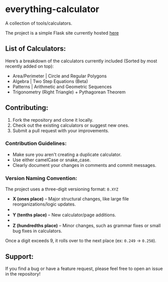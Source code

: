 # everything-calculator
A collection of tools/calculators.

The project is a simple Flask site currently hosted [here](https://everything-calculator.vercel.app/)


## List of Calculators:
Here’s a breakdown of the calculators currently included (Sorted by most recently added on top):

- Area/Perimeter | Circle and Regular Polygons
- Algebra | Two Step Equations (Beta)
- Patterns | Arithmetic and Geometric Sequences
- Trigonometry (Right Triangle) + Pythagorean Theorem

## Contributing:
1. Fork the repository and clone it locally.
2. Check out the existing calculators or suggest new ones.
3. Submit a pull request with your improvements.

### Contribution Guidelines:
- Make sure you aren't creating a duplicate calculator.
- Use either camelCase or snake_case.
- Clearly document your changes in comments and commit messages.

### Version Naming Convention:
The project uses a three-digit versioning format: `0.XYZ`

- **X (ones place)** – Major structural changes, like large file reorganizations/logic updates.
- 
- **Y (tenths place)** – New calculator/page additions.
- 
- **Z (hundredths place)** – Minor changes, such as grammar fixes or small bug fixes in calculators.  

Once a digit exceeds 9, it rolls over to the next place (ex: `0.249` -> `0.250`).

## Support:
If you find a bug or have a feature request, please feel free to open an issue in the repository!